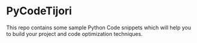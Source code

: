 # PyCodeTijori
This repo contains some sample Python Code snippets which will help you to build your project and code optimization techniques. 
